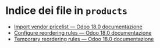 # Indice dei file in `products`

- [Import vendor pricelist — Odoo 18.0 documentazione](./pricelist.md)
- [Configure reordering rules — Odoo 18.0 documentazione](./reordering.md)
- [Temporary reordering rules — Odoo 18.0 documentazione](./temporary_reordering.md)
